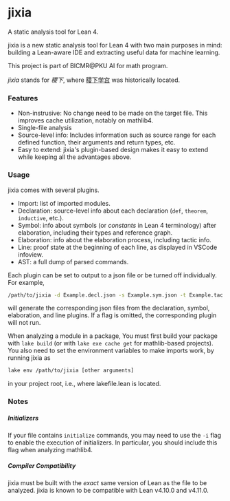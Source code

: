 # jixia

A static analysis tool for Lean 4.

jixia is a new static analysis tool for Lean 4 with two main purposes in mind: building a Lean-aware IDE and extracting
useful data for machine learning.

This project is part of BICMR@PKU AI for math program.

*jixia* stands for *稷下*, where [稷下学宫](https://en.wikipedia.org/wiki/Jixia_Academy) was historically located.

### Features

- Non-instrusive:  No change need to be made on the target file.  This improves cache utilization, notably on mathlib4.
- Single-file analysis
- Source-level info:  Includes information such as source range for each defined function, their arguments and return
  types, etc.
- Easy to extend:  jixia's plugin-based design makes it easy to extend while keeping all the advantages above.

### Usage

jixia comes with several plugins.
- Import: list of imported modules.
- Declaration: source-level info about each declaration (`def`, `theorem`, `inductive`, etc.).
- Symbol: info about symbols (or _constants_ in Lean 4 terminology) after elaboration, including their types and
  reference graph.
- Elaboration: info about the elaboration process, including tactic info.
- Line: proof state at the beginning of each line, as displayed in VSCode infoview.
- AST: a full dump of parsed commands.

Each plugin can be set to output to a json file or be turned off individually.  For example,
```sh
/path/to/jixia -d Example.decl.json -s Example.sym.json -t Example.tac.json -l Example.lines.json Example.lean
```
will generate the corresponding json files from the declaration, symbol, elaboration, and line plugins.  If a flag is
omitted, the corresponding plugin will not run.

When analyzing a module in a package, You must first build your package with `lake build` (or with `lake exe cache get`
for mathlib-based projects).  You also need to set the environment variables to make imports work, by running jixia as
```sh
lake env /path/to/jixia [other arguments]
```
in your project root, i.e., where lakefile.lean is located.

### Notes

##### Initializers

If your file contains `initialize` commands, you may need to use the `-i` flag to enable the execution of
initializers. In particular, you should include this flag when analyzing mathlib4.

##### Compiler Compatibility

jixia must be built with the *exact* same version of Lean as the file to be analyzed.  jixia is
known to be compatible with Lean v4.10.0 and v4.11.0.
